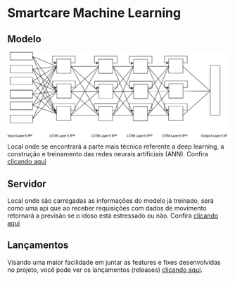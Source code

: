 # Smartcare Machine Learning
## Modelo
![Modelo de redes neurais recorrentes utilizado](modelo/representacao/2x/modelo.png)
Local onde se encontrará a parte mais técnica referente a deep learning, a construção e treinamento das redes neurais artificiais (ANN). Confira [clicando aqui](https://github.com/Unilasalle-SmartCare/smartcare-machinelearning/tree/master/modelo)

## Servidor
Local onde são carregadas as informações do modelo já treinado, será como uma api que ao receber requisições com dados de movimento retornará a previsão se o idoso está estressado ou não. Confira [clicando aqui](https://github.com/Unilasalle-SmartCare/smartcare-machinelearning/tree/master/server)

## Lançamentos
Visando uma maior facilidade em juntar as features e fixes desenvolvidas no projeto, você pode ver os lançamentos (releases)  [clicando aqui](https://github.com/Unilasalle-SmartCare/smartcare-machinelearning/releases).


